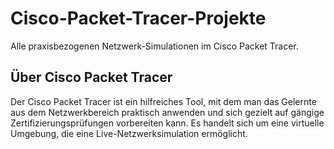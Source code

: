 # Cisco-Packet-Tracer-Projekte
Alle praxisbezogenen Netzwerk-Simulationen im Cisco Packet Tracer.

## Über Cisco Packet Tracer
Der Cisco Packet Tracer ist ein hilfreiches Tool, mit dem man das Gelernte aus dem Netzwerkbereich praktisch anwenden und sich gezielt auf gängige Zertifizierungsprüfungen vorbereiten kann. Es handelt sich um eine virtuelle Umgebung, die eine Live-Netzwerksimulation ermöglicht.
